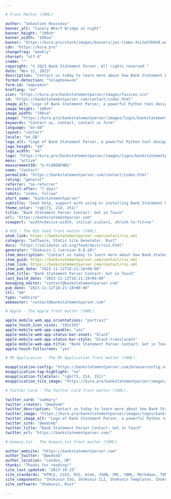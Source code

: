 ```yaml
---

# Front Matter (YAML)

author: "Sebastien Rousseau"
banner_alt: "Canary Wharf Bridge at night"
banner_height: "100vh"
banner_width: "100vw"
banner: "https://kura.pro/stock/images/banners/jez-timms-4xLteCXh6X0.webp"
cdn: "https://kura.pro"
changefreq: "weekly"
charset: "utf-8"
cname: ""
copyright: "© 2023 Bank Statement Parser. All rights reserved."
date: "Nov 12, 2023"
description: "Contact us today to learn more about how Bank Statement Parser can help you simplify the intricate process of parsing bank statements."
format-detection: "telephone=no"
form-id: "mqkvoknn"
hreflang: "en"
icon: "https://kura.pro/bankstatementparser/images/favicon.ico"
id: "https://bankstatementparser.com/contact/index.html"
image_alt: "Logo of Bank Statement Parser, a powerful Python tool designed for quick, accurate financial data processing and insights extraction."
image_height: "100vh"
image_width: "100vw"
image: "https://kura.pro/bankstatementparser/images/logos/bankstatementparser.webp"
keywords: "Contact us, contact, contact us form"
language: "en-GB"
layout: "contact"
locale: "en_GB"
logo_alt: "Logo of Bank Statement Parser, a powerful Python tool designed for quick, accurate financial data processing and insights extraction."
logo_height: "44"
logo_width: "44"
logo: "https://kura.pro/bankstatementparser/images/logos/bankstatementparser.webp"
menu: "active"
measurementID: "G-FL9DEBFHN1"
name: "Contact"
permalink: "https://bankstatementparser.com/contact/index.html"
rating: "general"
referrer: "no-referrer"
revisit-after: "7 days"
robots: "index, follow"
short_name: "bankstatementparser"
subtitle: "Seek help, support with using or installing Bank Statement Parser"
theme_color: "rgb(73, 214, 251)"
title: "Bank Statement Parser Contact: Get in Touch"
url: "https://bankstatementparser.com"
viewport: "width=device-width, initial-scale=1, shrink-to-fit=no"

# RSS - The RSS feed front matter (YAML).
atom_link: https://bankstatementparser.com/contact/rss.xml
category: "Software, Static Site Generator, Rust"
docs: "https://validator.w3.org/feed/docs/rss2.html"
generator: "Shokunin 🦀 (version 0.0.20)"
item_description: "Contact us today to learn more about how Bank Statement Parser can help you simplify the intricate process of parsing bank statements."
item_guid: https://bankstatementparser.com/contact/rss.xml
item_link: https://bankstatementparser.com/contact/rss.xml
item_pub_date: "2023-11-12T18:21:18+00:00"
item_title: "Bank Statement Parser Contact: Get in Touch"
last_build_date: "2023-11-12T18:21:18+00:00"
managing_editor: "contact@bankstatementparser.com"
pub_date: "2023-11-12T18:21:18+00:00"
ttl: "60"
type: "website"
webmaster: "contact@bankstatementparser.com"

# Apple - The Apple front matter (YAML).

apple_mobile_web_app_orientations: "portrait"
apple_touch_icon_sizes: "192x192"
apple-mobile-web-app-capable: "yes"
apple-mobile-web-app-status-bar-inset: "black"
apple-mobile-web-app-status-bar-style: "black-translucent"
apple-mobile-web-app-title: "Bank Statement Parser Contact: Get in Touch"
apple-touch-fullscreen: "yes"

# MS Application - The MS Application front matter (YAML).

msapplication-config: "https://bankstatementparser.com/browserconfig.xml"
msapplication-tap-highlight: "no"
msapplication-TileColor: "rgb(73, 214, 251)"
msapplication_tile_image: "https://kura.pro/bankstatementparser/images/logos/bankstatementparser.webp"

# Twitter Card - The Twitter Card front matter (YAML).

twitter_card: "summary"
twitter_creator: "@wwdseb"
twitter_description: "Contact us today to learn more about how Bank Statement Parser can help you simplify the intricate process of parsing bank statements."
twitter_image: "https://kura.pro/bankstatementparser/images/logos/bankstatementparser.webp"
twitter_image_alt: "Logo of Bank Statement Parser, a powerful Python tool designed for quick, accurate financial data processing and insights extraction."
twitter_site: "@wwdseb"
twitter_title: "Bank Statement Parser Contact: Get in Touch"
twitter_url: "https://bankstatementparser.com/"

# Humans.txt - The Humans.txt front matter (YAML).

author_website: "https://bankstatementparser.com"
author_twitter: "@wwdseb"
author_location: "London, UK"
thanks: "Thanks for reading!"
site_last_updated: "2023-10-25"
site_standards: "HTML5, CSS3, RSS, Atom, JSON, XML, YAML, Markdown, TOML"
site_components: "Shokunin SSG, Shokunin CLI, Shokunin Templates, Shokunin Themes, Kaishi SSG, Kaishi CLI, Kaishi Templates, Kaishi Themes"
site_software: "Shokunin, Rust"

---
```

